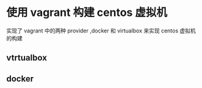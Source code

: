 # 使用 vagrant 构建 centos 虚拟机

实现了 vagrant 中的两种 provider ,docker 和 virtualbox 来实现 centos 虚拟机的构建

## vtrtualbox

## docker




























